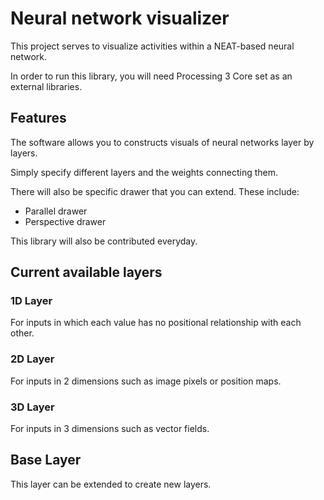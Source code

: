 # Neural network visualizer

This project serves to visualize activities within a NEAT-based neural network.

In order to run this library, you will need Processing 3 Core set as an external libraries.

## Features

The software allows you to constructs visuals of neural networks layer by layers.

Simply specify different layers and the weights connecting them.

There will also be specific drawer that you can extend. These include:
* Parallel drawer
* Perspective drawer

This library will also be contributed everyday.

## Current available layers

### 1D Layer

For inputs in which each value has no positional relationship with each other.

### 2D Layer

For inputs in 2 dimensions such as image pixels or position maps.

### 3D Layer

For inputs in 3 dimensions such as vector fields.

## Base Layer

This layer can be extended to create new layers.
